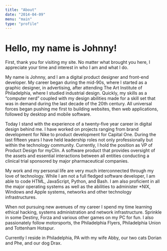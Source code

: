 ```yaml
---
title: "About"
date: "2014-04-09"
menu: "main"
type: "profile"
---
```


# Hello, my name is Johnny!

First, thank you for visiting my site. No matter what brought you here, I appreciate your time and interest in who I am and what I do.

My name is Johnny, and I am a digital product designer and front-end developer. My career began during the mid-90s, where I started as a graphic designer, in advertising, after attending The Art Institute of Philadelphia, where I studied industrial design. Quickly, my skills as a “computer nerd” coupled with my design abilities made for a skill set that was in demand during the last decade of the 20th century. All universal forces began pushing me first to building websites, then web applications, followed by desktop and mobile software.

Today I stand with the experience of a twenty-five year career in digital design behind me. I have worked on projects ranging from brand development for Nike to product development for Capital One. During the last fifteen years I have held leadership roles not only professionally but within the technology community. Currently, I hold the position as VP of Product Design for myClin. A software product that provides oversight of the assets and essential interactions between all entities conducting a clinical trial sponsored by major pharmaceutical companies.

My work and my personal life are very much interconnected through my love of technology. While I am not a full fledged software developer, I am able to code HTML, JavaScript, Python, and Bash. I am also proficient in all the major operating systems as well as the abilities to administer \*NIX, Windows and Apple systems, networks and other technology infrastructures.

When not pursuing new avenues of my career I spend my time learning ethical hacking, systems administration and network infrastructure. Sprinkle in some Destiny, Forza and various other games on my PC for fun. I also passionately follow motorsports, the Philadelphia Flyers, Philadelphia Union and Tottenham Hotspur.

Currently I reside in Philadelphia, PA with my wife Abby, our two cats Dorian and Phe, and our dog Drax.
